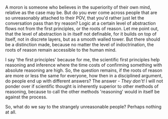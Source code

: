 A moron is someone who believes in the superiority of their own mind, relative as the case may be. But do you ever come across people that are so unreasonably attached to their POV, that you'd rather just let the conversation pass than try reason? Logic at a certain level of abstraction flows not from the first principles, or the roots of reason. Let me point out, that the level of abstraction is in itself not definable, for it builds on top of itself, not in discrete layers, but as a smooth walled tower. But there should be a distinction made, because no matter the level of indoctrination, the roots of reason remain accessible to the human mind.

I say 'the first principles' because for me, the scientific first principles help reasoning and inference where the time costs of confirming something with absolute reasoning are high. So, the question remains, if the roots of reason are more or less the same for everyone, how then in a disciplined argument, do people end up with different answers? The answer - *They don't!* I will not ponder over if scientific thought is inherently superior to other methods of reasoning, because to call the other methods 'reasoning' would in itself be against the process.

So, what do we say to the strangely unreasonable people? Perhaps nothing at all.
